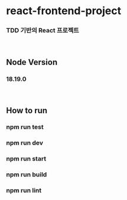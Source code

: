 # react-frontend-project
### TDD 기반의 React 프로젝트

<br/>

## Node Version

### 18.19.0

<br/>

## How to run

### npm run test

### npm run dev

### npm run start

### npm run build

### npm run lint